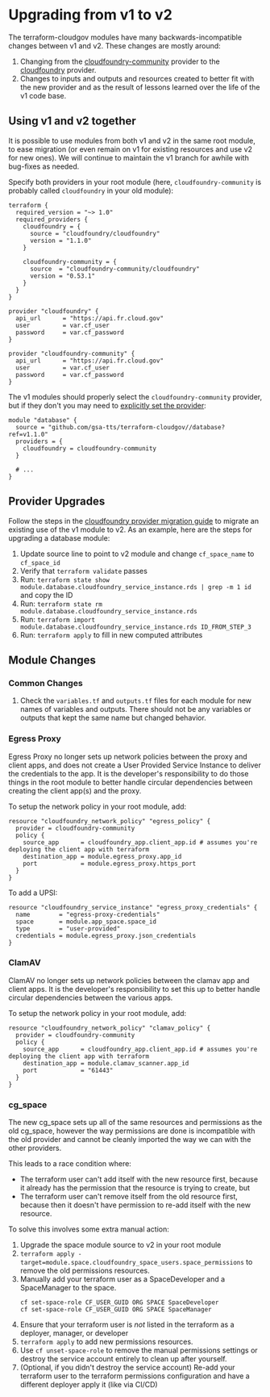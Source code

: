 # Upgrading from v1 to v2

The terraform-cloudgov modules have many backwards-incompatible changes between v1 and v2. These changes are mostly around:

1. Changing from the [cloudfoundry-community](https://registry.terraform.io/providers/cloudfoundry-community/cloudfoundry/latest/docs) provider to the [cloudfoundry](https://registry.terraform.io/providers/cloudfoundry/cloudfoundry/latest/docs) provider.
1. Changes to inputs and outputs and resources created to better fit with the new provider and as the result of lessons learned over the life of the v1 code base.

## Using v1 and v2 together

It is possible to use modules from both v1 and v2 in the same root module, to ease migration (or even remain on v1 for existing resources and use v2 for new ones). We will continue to maintain the v1 branch for awhile with bug-fixes as needed.

Specify both providers in your root module (here, `cloudfoundry-community` is probably called `cloudfoundry` in your old module):

```
terraform {
  required_version = "~> 1.0"
  required_providers {
    cloudfoundry = {
      source = "cloudfoundry/cloudfoundry"
      version = "1.1.0"
    }

    cloudfoundry-community = {
      source  = "cloudfoundry-community/cloudfoundry"
      version = "0.53.1"
    }
  }
}

provider "cloudfoundry" {
  api_url      = "https://api.fr.cloud.gov"
  user         = var.cf_user
  password     = var.cf_password
}

provider "cloudfoundry-community" {
  api_url      = "https://api.fr.cloud.gov"
  user         = var.cf_user
  password     = var.cf_password
}
```

The v1 modules should properly select the `cloudfoundry-community` provider, but if they don't you may need to [explicitly set the provider](https://developer.hashicorp.com/terraform/language/modules/develop/providers#passing-providers-explicitly):

```
module "database" {
  source = "github.com/gsa-tts/terraform-cloudgov//database?ref=v1.1.0"
  providers = {
    cloudfoundry = cloudfoundry-community
  }

  # ...
}
```

## Provider Upgrades

Follow the steps in the [cloudfoundry provider migration guide](https://github.com/cloudfoundry/terraform-provider-cloudfoundry/blob/main/migration-guide/Readme.md) to migrate an existing use of the v1 module to v2. As an example, here are the steps for upgrading a database module:

1. Update source line to point to v2 module and change `cf_space_name` to `cf_space_id`
1. Verify that `terraform validate` passes
1. Run: `terraform state show module.database.cloudfoundry_service_instance.rds | grep -m 1 id` and copy the ID
1. Run: `terraform state rm module.database.cloudfoundry_service_instance.rds`
1. Run: `terraform import module.database.cloudfoundry_service_instance.rds ID_FROM_STEP_3`
1. Run: `terraform apply` to fill in new computed attributes

## Module Changes

### Common Changes

1. Check the `variables.tf` and `outputs.tf` files for each module for new names of variables and outputs. There should not be any variables or outputs that kept the same name but changed behavior.

### Egress Proxy

Egress Proxy no longer sets up network policies between the proxy and client apps, and does not create a User Provided Service Instance to deliver the credentials to the app. It is the developer's responsibility to do those things in the root module to better handle circular dependencies between creating the client app(s) and the proxy.

To setup the network policy in your root module, add:

```
resource "cloudfoundry_network_policy" "egress_policy" {
  provider = cloudfoundry-community
  policy {
    source_app      = cloudfoundry_app.client_app.id # assumes you're deploying the client app with terraform
    destination_app = module.egress_proxy.app_id
    port            = module.egress_proxy.https_port
  }
}
```

To add a UPSI:

```
resource "cloudfoundry_service_instance" "egress_proxy_credentials" {
  name        = "egress-proxy-credentials"
  space       = module.app_space.space_id
  type        = "user-provided"
  credentials = module.egress_proxy.json_credentials
}
```

### ClamAV

ClamAV no longer sets up network policies between the clamav app and client apps. It is the developer's responsibility to set this up to better handle circular dependencies between the various apps.

To setup the network policy in your root module, add:

```
resource "cloudfoundry_network_policy" "clamav_policy" {
  provider = cloudfoundry-community
  policy {
    source_app      = cloudfoundry_app.client_app.id # assumes you're deploying the client app with terraform
    destination_app = module.clamav_scanner.app_id
    port            = "61443"
  }
}
```

### cg_space

The new cg_space sets up all of the same resources and permissions as the old cg_space, however the way permissions are done is incompatible with the old provider and cannot be cleanly imported the way we can with the other providers.

This leads to a race condition where:

* The terraform user can't add itself with the new resource first, because it already has the permission that the resource is trying to create, but
* The terraform user can't remove itself from the old resource first, because then it doesn't have permission to re-add itself with the new resource.

To solve this involves some extra manual action:

1. Upgrade the space module source to v2 in your root module
1. `terraform apply -target=module.space.cloudfoundry_space_users.space_permissions` to remove the old permissions resources.
1. Manually add your terraform user as a SpaceDeveloper and a SpaceManager to the space.
    ```
    cf set-space-role CF_USER_GUID ORG SPACE SpaceDeveloper
    cf set-space-role CF_USER_GUID ORG SPACE SpaceManager
    ```
1. Ensure that your terraform user is _not_ listed in the terraform as a deployer, manager, or developer
1. `terraform apply` to add new permissions resources.
1. Use `cf unset-space-role` to remove the manual permissions settings or destroy the service account entirely to clean up after yourself.
1. (Optional, if you didn't destroy the service account) Re-add your terraform user to the terraform permissions configuration and have a different deployer apply it (like via CI/CD)
